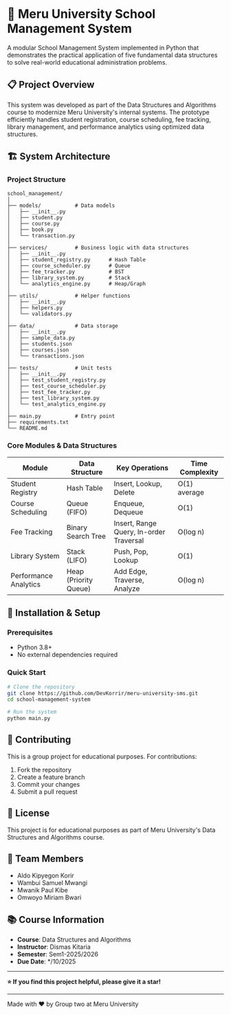 # 🏫 Meru University School Management System

A modular School Management System implemented in Python that demonstrates the practical application of five fundamental data structures to solve real-world educational administration problems.

## 📋 Project Overview

This system was developed as part of the Data Structures and Algorithms course to modernize Meru University's internal systems. The prototype efficiently handles student registration, course scheduling, fee tracking, library management, and performance analytics using optimized data structures.

## 🏗️ System Architecture

### Project Structure
```
school_management/
│
├── models/           # Data models
│   ├── __init__.py
│   ├── student.py
│   ├── course.py
│   ├── book.py
│   └── transaction.py
│
├── services/         # Business logic with data structures
│   ├── __init__.py
│   ├── student_registry.py      # Hash Table
│   ├── course_scheduler.py      # Queue  
│   ├── fee_tracker.py           # BST
│   ├── library_system.py        # Stack
│   └── analytics_engine.py      # Heap/Graph
│
├── utils/            # Helper functions
│   ├── __init__.py
│   ├── helpers.py
│   └── validators.py
│
├── data/             # Data storage
│   ├── __init__.py
│   ├── sample_data.py
│   ├── students.json
│   ├── courses.json
│   └── transactions.json
│
├── tests/            # Unit tests
│   ├── __init__.py
│   ├── test_student_registry.py
│   ├── test_course_scheduler.py
│   ├── test_fee_tracker.py
│   ├── test_library_system.py
│   └── test_analytics_engine.py
│
├── main.py           # Entry point
├── requirements.txt
└── README.md
```

### Core Modules & Data Structures

| Module | Data Structure | Key Operations | Time Complexity |
|--------|----------------|----------------|-----------------|
| Student Registry | Hash Table | Insert, Lookup, Delete | O(1) average |
| Course Scheduling | Queue (FIFO) | Enqueue, Dequeue | O(1) |
| Fee Tracking | Binary Search Tree | Insert, Range Query, In-order Traversal | O(log n) |
| Library System | Stack (LIFO) | Push, Pop, Lookup | O(1) |
| Performance Analytics | Heap (Priority Queue) | Add Edge, Traverse, Analyze | O(log n) |

## 🚀 Installation & Setup

### Prerequisites
- Python 3.8+
- No external dependencies required

### Quick Start
```bash
# Clone the repository
git clone https://github.com/DevKorrir/meru-university-sms.git
cd school-management-system

# Run the system
python main.py
```































## 🤝 Contributing

This is a group project for educational purposes. For contributions:
1. Fork the repository
2. Create a feature branch
3. Commit your changes
4. Submit a pull request

## 📄 License

This project is for educational purposes as part of Meru University's Data Structures and Algorithms course.

## 👥 Team Members
- Aldo Kipyegon Korir
- Wambui Samuel Mwangi
- Mwanik Paul Kibe
- Omwoyo Miriam Bwari

## 📚 Course Information
- **Course**: Data Structures and Algorithms
- **Instructor**: Dismas Kitaria
- **Semester**: Sem1-2025/2026
- **Due Date**: */10/2025

---

**⭐ If you find this project helpful, please give it a star!**

---

Made with ❤️ by Group two at Meru University
